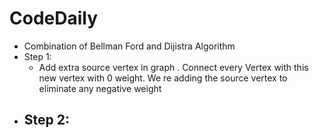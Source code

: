 # CodeDaily
- Combination of Bellman Ford and Dijistra Algorithm
- Step 1:
  - Add extra source vertex in graph . Connect every Vertex with this new vertex with 0 weight. We re adding the source vertex to eliminate any negative weight
- Step 2:
  -
